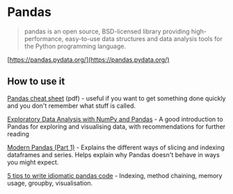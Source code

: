 # Pandas

> pandas is an open source, BSD-licensed library providing high-performance, easy-to-use data structures and data analysis tools for the Python programming language.

[https://pandas.pydata.org/](https://pandas.pydata.org/)

## How to use it

[Pandas cheat sheet](https://github.com/pandas-dev/pandas/blob/master/doc/cheatsheet/Pandas_Cheat_Sheet.pdf) (pdf) - useful if you want to get something done quickly and you don't remember what stuff is called.

[Exploratory Data Analysis with NumPy and Pandas](https://www.grahamwheeler.com/posts/exploratory-data-analysis-with-numpy-and-pandas.html) - A good introduction to Pandas for exploring and visualising data, with recommendations for further reading

[Modern Pandas (Part 1)](https://tomaugspurger.github.io/modern-1-intro) - Explains the different ways of slicing and indexing dataframes and series. Helps explain why Pandas doesn't behave in ways you might expect.
  
[5 tips to write idiomatic pandas code](https://www.datacamp.com/community/tutorials/pandas-idiomatic) - Indexing, method chaining, memory usage, groupby, visualisation.
  
